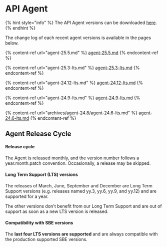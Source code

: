 # API Agent

{% hint style="info" %}
The API Agent versions can be downloaded [here](../../agent-guide/agent-download.md).
{% endhint %}

The change log of each recent agent versions is available in the pages below.

{% content-ref url="agent-25.5.md" %}
[agent-25.5.md](agent-25.5.md)
{% endcontent-ref %}

{% content-ref url="agent-25.3-lts.md" %}
[agent-25.3-lts.md](agent-25.3-lts.md)
{% endcontent-ref %}

{% content-ref url="agent-24.12-lts.md" %}
[agent-24.12-lts.md](agent-24.12-lts.md)
{% endcontent-ref %}

{% content-ref url="agent-24.9-lts.md" %}
[agent-24.9-lts.md](agent-24.9-lts.md)
{% endcontent-ref %}

{% content-ref url="archives/agent-24.8/agent-24.6-lts.md" %}
[agent-24.6-lts.md](archives/agent-24.8/agent-24.6-lts.md)
{% endcontent-ref %}

## Agent Release Cycle

#### Release cycle

The Agent is released monthly, and the version number follows a year.month.patch convention. Occasionally, a release may be skipped.

#### Long Term Support (LTS) versions

The releases of March, June, September and December are Long Term Support versions (e.g. releases named yy.3, yy.6, yy.9, and yy.12) and are supported for a year.

The other versions don't benefit from our Long Term Support and are out of support as soon as a new LTS version is released.&#x20;

#### Compatibility with SBE versions

The **last four LTS versions are supported** and are always compatible with the production supported SBE versions.
